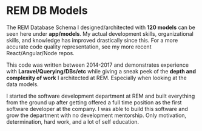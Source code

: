 # REM DB Models

The REM Database Schema I designed/architected with <b>120 models</b> can be seen here under <b>app/models</b>. My actual development skills, organizational skills, and knowledge has improved drastically since this. For a more accurate code quality representation, see my more recent React/Angular/Node repos.

This code was written between 2014-2017 and demonstrates experience with <b>Laravel/Querying/DBs/etc</b> while giving a sneak peek of the <b>depth and complexity of work</b> I architected at REM. Especially when looking at the data models.

I started the software development department at REM and built everything from the ground up after getting offered 
a full time position as the first software developer at the company. I was able to build this software and grow the department with no development mentorship. Only motivation, determination, hard work, and a lot of self education.

